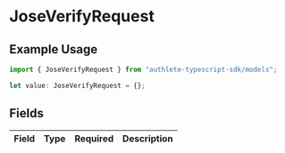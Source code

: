 # JoseVerifyRequest

## Example Usage

```typescript
import { JoseVerifyRequest } from "authlete-typescript-sdk/models";

let value: JoseVerifyRequest = {};
```

## Fields

| Field       | Type        | Required    | Description |
| ----------- | ----------- | ----------- | ----------- |